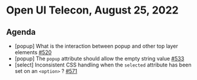 # Open UI Telecon, August 25, 2022

## Agenda
- [popup] What is the interaction between popup and other top layer elements [#520](https://github.com/openui/open-ui/issues/520)
- [popup] The `popup` attribute should allow the empty string value [#533](https://github.com/openui/open-ui/issues/533)
- [select] Inconsistent CSS handling when the `selected` attribute has been set on an `<option>` ? [#571](https://github.com/openui/open-ui/issues/571)
